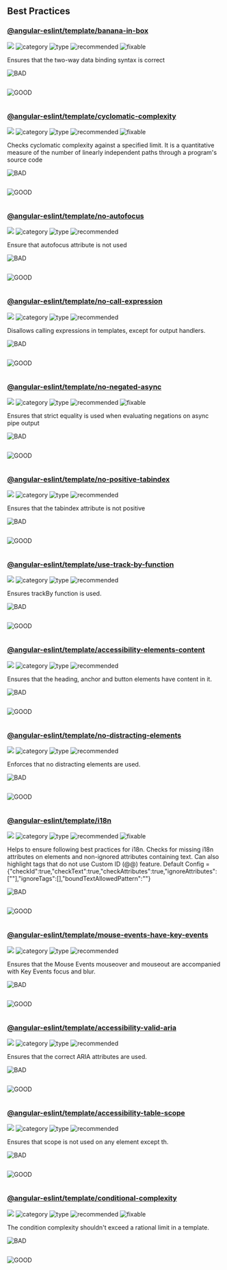 ## Best Practices

### [@angular-eslint/template/banana-in-box]()

[![](https://img.shields.io/badge/-TS%20CODE-lightgrey)](../../../libs/eslint/src/angular-template/best-practices/banana-in-box.ts)
![category](https://img.shields.io/badge/category-Best%20Practices-yellowgreen)
![type](https://img.shields.io/badge/type-suggestion-blueviolet)
![recommended](https://img.shields.io/badge/recommended-error-ff69b4)
![fixable](https://img.shields.io/badge/-fixable-blue)

Ensures that the two-way data binding syntax is correct

![BAD](https://img.shields.io/badge/-BAD-critical)

```ts

```

![GOOD](https://img.shields.io/badge/-GOOD-informational)

```ts

```

### [@angular-eslint/template/cyclomatic-complexity]()

[![](https://img.shields.io/badge/-TS%20CODE-lightgrey)](../../../libs/eslint/src/angular-template/best-practices/cyclomatic-complexity.ts)
![category](https://img.shields.io/badge/category-Best%20Practices-yellowgreen)
![type](https://img.shields.io/badge/type-suggestion-blueviolet)
![recommended](https://img.shields.io/badge/recommended-false-ff69b4)
![fixable](https://img.shields.io/badge/-fixable-blue)

Checks cyclomatic complexity against a specified limit. It is a quantitative measure of the number of linearly independent paths through a program's source code

![BAD](https://img.shields.io/badge/-BAD-critical)

```ts

```

![GOOD](https://img.shields.io/badge/-GOOD-informational)

```ts

```

### [@angular-eslint/template/no-autofocus]()

[![](https://img.shields.io/badge/-TS%20CODE-lightgrey)](../../../libs/eslint/src/angular-template/best-practices/no-autofocus.ts)
![category](https://img.shields.io/badge/category-Best%20Practices-yellowgreen)
![type](https://img.shields.io/badge/type-suggestion-blueviolet)
![recommended](https://img.shields.io/badge/recommended-false-ff69b4)

Ensure that autofocus attribute is not used

![BAD](https://img.shields.io/badge/-BAD-critical)

```ts

```

![GOOD](https://img.shields.io/badge/-GOOD-informational)

```ts

```

### [@angular-eslint/template/no-call-expression]()

[![](https://img.shields.io/badge/-TS%20CODE-lightgrey)](../../../libs/eslint/src/angular-template/best-practices/no-call-expression.ts)
![category](https://img.shields.io/badge/category-Best%20Practices-yellowgreen)
![type](https://img.shields.io/badge/type-suggestion-blueviolet)
![recommended](https://img.shields.io/badge/recommended-false-ff69b4)

Disallows calling expressions in templates, except for output handlers.

![BAD](https://img.shields.io/badge/-BAD-critical)

```ts

```

![GOOD](https://img.shields.io/badge/-GOOD-informational)

```ts

```

### [@angular-eslint/template/no-negated-async]()

[![](https://img.shields.io/badge/-TS%20CODE-lightgrey)](../../../libs/eslint/src/angular-template/best-practices/no-negated-async.ts)
![category](https://img.shields.io/badge/category-Best%20Practices-yellowgreen)
![type](https://img.shields.io/badge/type-suggestion-blueviolet)
![recommended](https://img.shields.io/badge/recommended-error-ff69b4)
![fixable](https://img.shields.io/badge/-fixable-blue)

Ensures that strict equality is used when evaluating negations on async pipe output

![BAD](https://img.shields.io/badge/-BAD-critical)

```ts

```

![GOOD](https://img.shields.io/badge/-GOOD-informational)

```ts

```

### [@angular-eslint/template/no-positive-tabindex]()

[![](https://img.shields.io/badge/-TS%20CODE-lightgrey)](../../../libs/eslint/src/angular-template/best-practices/no-positive-tabindex.ts)
![category](https://img.shields.io/badge/category-Best%20Practices-yellowgreen)
![type](https://img.shields.io/badge/type-suggestion-blueviolet)
![recommended](https://img.shields.io/badge/recommended-false-ff69b4)

Ensures that the tabindex attribute is not positive

![BAD](https://img.shields.io/badge/-BAD-critical)

```ts

```

![GOOD](https://img.shields.io/badge/-GOOD-informational)

```ts

```

### [@angular-eslint/template/use-track-by-function]()

[![](https://img.shields.io/badge/-TS%20CODE-lightgrey)](../../../libs/eslint/src/angular-template/best-practices/use-track-by-function.ts)
![category](https://img.shields.io/badge/category-Best%20Practices-yellowgreen)
![type](https://img.shields.io/badge/type-suggestion-blueviolet)
![recommended](https://img.shields.io/badge/recommended-false-ff69b4)

Ensures trackBy function is used.

![BAD](https://img.shields.io/badge/-BAD-critical)

```ts

```

![GOOD](https://img.shields.io/badge/-GOOD-informational)

```ts

```

### [@angular-eslint/template/accessibility-elements-content]()

[![](https://img.shields.io/badge/-TS%20CODE-lightgrey)](../../../libs/eslint/src/angular-template/best-practices/accessibility-elements-content.ts)
![category](https://img.shields.io/badge/category-Best%20Practices-yellowgreen)
![type](https://img.shields.io/badge/type-suggestion-blueviolet)
![recommended](https://img.shields.io/badge/recommended-false-ff69b4)

Ensures that the heading, anchor and button elements have content in it.

![BAD](https://img.shields.io/badge/-BAD-critical)

```ts

```

![GOOD](https://img.shields.io/badge/-GOOD-informational)

```ts

```

### [@angular-eslint/template/no-distracting-elements]()

[![](https://img.shields.io/badge/-TS%20CODE-lightgrey)](../../../libs/eslint/src/angular-template/best-practices/no-distracting-elements.ts)
![category](https://img.shields.io/badge/category-Best%20Practices-yellowgreen)
![type](https://img.shields.io/badge/type-suggestion-blueviolet)
![recommended](https://img.shields.io/badge/recommended-false-ff69b4)

Enforces that no distracting elements are used.

![BAD](https://img.shields.io/badge/-BAD-critical)

```ts

```

![GOOD](https://img.shields.io/badge/-GOOD-informational)

```ts

```

### [@angular-eslint/template/i18n]()

[![](https://img.shields.io/badge/-TS%20CODE-lightgrey)](../../../libs/eslint/src/angular-template/best-practices/i18n.ts)
![category](https://img.shields.io/badge/category-Best%20Practices-yellowgreen)
![type](https://img.shields.io/badge/type-suggestion-blueviolet)
![recommended](https://img.shields.io/badge/recommended-false-ff69b4)
![fixable](https://img.shields.io/badge/-fixable-blue)

Helps to ensure following best practices for i18n. Checks for missing i18n attributes on elements and non-ignored attributes containing text. Can also highlight tags that do not use Custom ID (@@) feature. Default Config = {"checkId":true,"checkText":true,"checkAttributes":true,"ignoreAttributes":[""],"ignoreTags":[],"boundTextAllowedPattern":""}

![BAD](https://img.shields.io/badge/-BAD-critical)

```ts

```

![GOOD](https://img.shields.io/badge/-GOOD-informational)

```ts

```

### [@angular-eslint/template/mouse-events-have-key-events]()

[![](https://img.shields.io/badge/-TS%20CODE-lightgrey)](../../../libs/eslint/src/angular-template/best-practices/mouse-events-have-key-events.ts)
![category](https://img.shields.io/badge/category-Best%20Practices-yellowgreen)
![type](https://img.shields.io/badge/type-suggestion-blueviolet)
![recommended](https://img.shields.io/badge/recommended-false-ff69b4)

Ensures that the Mouse Events mouseover and mouseout are accompanied with Key Events focus and blur.

![BAD](https://img.shields.io/badge/-BAD-critical)

```ts

```

![GOOD](https://img.shields.io/badge/-GOOD-informational)

```ts

```

### [@angular-eslint/template/accessibility-valid-aria]()

[![](https://img.shields.io/badge/-TS%20CODE-lightgrey)](../../../libs/eslint/src/angular-template/best-practices/accessibility-valid-aria.ts)
![category](https://img.shields.io/badge/category-Best%20Practices-yellowgreen)
![type](https://img.shields.io/badge/type-suggestion-blueviolet)
![recommended](https://img.shields.io/badge/recommended-false-ff69b4)

Ensures that the correct ARIA attributes are used.

![BAD](https://img.shields.io/badge/-BAD-critical)

```ts

```

![GOOD](https://img.shields.io/badge/-GOOD-informational)

```ts

```

### [@angular-eslint/template/accessibility-table-scope]()

[![](https://img.shields.io/badge/-TS%20CODE-lightgrey)](../../../libs/eslint/src/angular-template/best-practices/accessibility-table-scope.ts)
![category](https://img.shields.io/badge/category-Best%20Practices-yellowgreen)
![type](https://img.shields.io/badge/type-suggestion-blueviolet)
![recommended](https://img.shields.io/badge/recommended-false-ff69b4)

Ensures that scope is not used on any element except th.

![BAD](https://img.shields.io/badge/-BAD-critical)

```ts

```

![GOOD](https://img.shields.io/badge/-GOOD-informational)

```ts

```

### [@angular-eslint/template/conditional-complexity]()

[![](https://img.shields.io/badge/-TS%20CODE-lightgrey)](../../../libs/eslint/src/angular-template/best-practices/conditional-complexity.ts)
![category](https://img.shields.io/badge/category-Best%20Practices-yellowgreen)
![type](https://img.shields.io/badge/type-suggestion-blueviolet)
![recommended](https://img.shields.io/badge/recommended-false-ff69b4)
![fixable](https://img.shields.io/badge/-fixable-blue)

The condition complexity shouldn't exceed a rational limit in a template.

![BAD](https://img.shields.io/badge/-BAD-critical)

```ts

```

![GOOD](https://img.shields.io/badge/-GOOD-informational)

```ts

```
